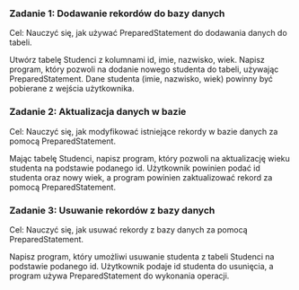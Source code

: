 ### Zadanie 1: Dodawanie rekordów do bazy danych
Cel: Nauczyć się, jak używać PreparedStatement do dodawania danych do tabeli.

Utwórz tabelę Studenci z kolumnami id, imie, nazwisko, wiek.
Napisz program, który pozwoli na dodanie nowego studenta do tabeli, używając PreparedStatement.
Dane studenta (imie, nazwisko, wiek) powinny być pobierane z wejścia użytkownika.
### Zadanie 2: Aktualizacja danych w bazie
Cel: Nauczyć się, jak modyfikować istniejące rekordy w bazie danych za pomocą PreparedStatement.

Mając tabelę Studenci, napisz program, który pozwoli na aktualizację wieku studenta na podstawie podanego id.
Użytkownik powinien podać id studenta oraz nowy wiek, a program powinien zaktualizować rekord za pomocą PreparedStatement.
### Zadanie 3: Usuwanie rekordów z bazy danych
Cel: Nauczyć się, jak usuwać rekordy z bazy danych za pomocą PreparedStatement.

Napisz program, który umożliwi usuwanie studenta z tabeli Studenci na podstawie podanego id.
Użytkownik podaje id studenta do usunięcia, a program używa PreparedStatement do wykonania operacji.